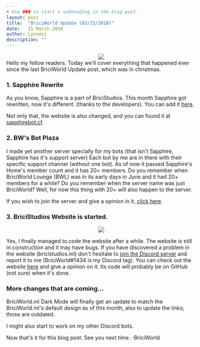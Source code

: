 ```yaml
---
# Use ### to start a subheading in the blog post.
layout: post
title:  "BriciWorld Update (03/15/2018)"
date:   15 March 2018
author: Lynxmic
description: ""
---
```

<center><img style="max-width: 45%; height: auto;" src="http://lynxmic.github.io/img/postmedia/sapphire v2 cover.jpg"></center>
Hello my fellow readers. Today we'll cover everything that happened ever since the last BriciWorld Update post, which was in christmas.

### 1. Sapphire Rewrite
As you know, Sapphire is a part of BriciStudios. This month Sapphire got rewritten, now it's different. (thanks to the developers). You can add it [here][invite].

Not only that, the website is also changed, and you can found it at [sapphirebot.cf][sapphirebot].

### 2. BW's Bot Plaza
I made yet another server specially for my bots (that isn't Sapphire, Sapphire has it's support server) Each bot by me are in there with their specific support channel (without one bot). As of now it passed Sapphire's Home's member count and it has 20+ members. Do you remember when BriciWorld Lounge (BWL) was in its early days in June and it had 20+ members for a while? Do you remember when the server name was just BriciWorld? Well, for now this thing with 20+ will also happen to the server. 

If you wish to join the server and give a opinion in it, [click here][server].
### 3. BriciStudios Website is started.

<center><img style="max-width: 45%; height: auto;" src="http://lynxmic.github.io/img/postmedia/chrome_2018-03-15_16-42-17.png"></center>

Yes, I finally managed to code the website after a while. The website is still in construction and it may have bugs. If you have discovered a problem in the website (bricistudios.ml) don't hesitate to [join the Discord server][server2] and report it to me (BriciWorld#1434 is my Discord tag). You can check out the website [here][bricistudios] and give a opinion on it. Its code will probably be on GitHub (not sure) when it's done.

### More changes that are coming...
BriciWorld.ml Dark Mode will finally get an update to match the BriciWorld.ml's default design as of this month, also to update the links; those are outdated.

I might also start to work on my other Discord bots.

Now that's it for this blog post. See you next time.
-BriciWorld

[invite]: http://invite.sapphirebot.cf
[sapphirebot]: http://sapphirebot.cf
[server]: https://discord.gg/yyZqsh5
[server2]: https://discord.gg/8NP6NNu
[bricistudios]: http://bricistudios.ml/